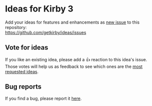 # Ideas for Kirby 3

Add your ideas for features and enhancements as [new issue](https://github.com/getkirby/ideas/issues/new) to this repository:   
https://github.com/getkirby/ideas/issues

## Vote for ideas
If you like an existing idea, please add a :+1: reaction to this idea's issue.  
Those votes will help us as feedback to see which ones are the [most requested ideas](https://github.com/getkirby/ideas/issues?utf8=✓&q=is%3Aissue+is%3Aopen+sort%3Areactions-%2B1).

## Bug reports
If you find a bug, please report it [here](https://github.com/getkirby/kirby/issues).  
